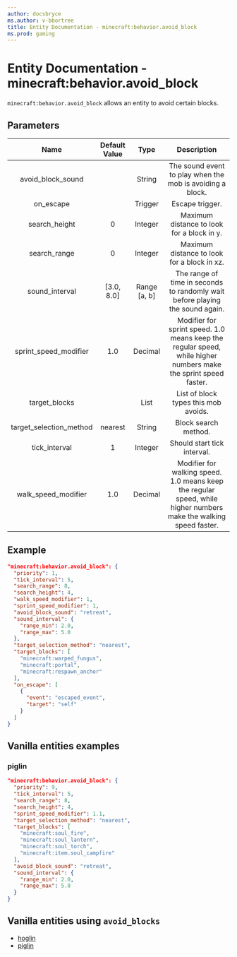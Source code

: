 ```yaml
---
author: docsbryce
ms.author: v-bbortree
title: Entity Documentation - minecraft:behavior.avoid_block
ms.prod: gaming
---
```


# Entity Documentation - minecraft:behavior.avoid_block

`minecraft:behavior.avoid_block` allows an entity to avoid certain blocks.

## Parameters

| Name| Default Value| Type | Description |
|:-----------:|:-----------:|:-----------:|:-----------:|
| avoid_block_sound| | String | The sound event to play when the mob is avoiding a block. |
| on_escape| | Trigger| Escape trigger. |
| search_height| 0 | Integer | Maximum distance to look for a block in y. |
| search_range| 0 | Integer | Maximum distance to look for a block in xz. |
| sound_interval| [3.0, 8.0] | Range [a, b] | The range of time in seconds to randomly wait before playing the sound again. |
| sprint_speed_modifier| 1.0 | Decimal | Modifier for sprint speed. 1.0 means keep the regular speed, while higher numbers make the sprint speed faster. |
| target_blocks| | List | List of block types this mob avoids. |
| target_selection_method| nearest | String| Block search method. |
| tick_interval| 1 | Integer | Should start tick interval. |
| walk_speed_modifier| 1.0 | Decimal| Modifier for walking speed. 1.0 means keep the regular speed, while higher numbers make the walking speed faster. |


## Example

```json
"minecraft:behavior.avoid_block": {
  "priority": 1,
  "tick_interval": 5,
  "search_range": 8,
  "search_height": 4,
  "walk_speed_modifier": 1,
  "sprint_speed_modifier": 1,
  "avoid_block_sound": "retreat",
  "sound_interval": {
    "range_min": 2.0,
    "range_max": 5.0
  },
  "target_selection_method": "nearest",
  "target_blocks": [
    "minecraft:warped_fungus",
    "minecraft:portal",
    "minecraft:respawn_anchor"
  ],
  "on_escape": [
    {
      "event": "escaped_event",
      "target": "self"
    }
  ]
}
```

## Vanilla entities examples

### piglin

```json
"minecraft:behavior.avoid_block": {
  "priority": 9,
  "tick_interval": 5,
  "search_range": 8,
  "search_height": 4,
  "sprint_speed_modifier": 1.1,
  "target_selection_method": "nearest",
  "target_blocks": [
    "minecraft:soul_fire",
    "minecraft:soul_lantern",
    "minecraft:soul_torch",
    "minecraft:item.soul_campfire"
  ],
  "avoid_block_sound": "retreat",
  "sound_interval": {
    "range_min": 2.0,
    "range_max": 5.0
  }
}
```

## Vanilla entities using `avoid_blocks`

- [hoglin](../../../../Source/VanillaBehaviorPack_Snippets/entities/hoglin.md)
- [piglin](../../../../Source/VanillaBehaviorPack_Snippets/entities/piglin.md)

